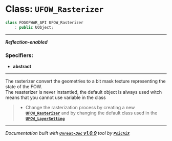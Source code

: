 # **Class: `UFOW_Rasterizer`**

```cpp
class FOGOFWAR_API UFOW_Rasterizer
    : public UObject;
```

---

**_Reflection-enabled_**

### Specifiers:
- **abstract**

---

The rasterizer convert the geometries to a bit mask texture representing the state of the FOW.<br />
The reasterizer is never instantied, the default object is always used witch means that you cannot use variable in the class

> - Change the rasterization process by creating a new [**`UFOW_Rasterizer`**](/reference/classes/UFOW_Rasterizer.md) and by changing the default class used in the [**`UFOW_LayerSetting`**](/reference/classes/UFOW_LayerSetting.md)


---
_Documentation built with [**`Unreal-Doc` v1.0.9**](https://github.com/PsichiX/unreal-doc) tool by [**`PsichiX`**](https://github.com/PsichiX)_